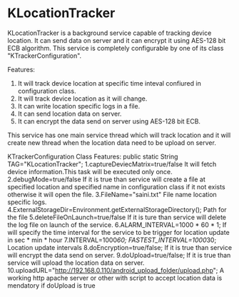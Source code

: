 # KLocationTracker
KLocationTracker is a background service capable of tracking device location.
It can send data on server and it can encrypt it using AES-128 bit ECB algorithm. 
This service is completely configurable by one of its class "KTrackerConfiguration".

Features:
1. It will track device location at specific time inteval confiured in configuration class.
2. It will track device location as it will change.
3. It can write location specific logs in a file.
4. It can send location data on server.
5. It can encrypt the data send on server using AES-128 bit ECB.

This service has one main service thread which will track location and it will create new thread when the location data need to be upload on server.

KTrackerConfiguration Class Features:
public static String TAG="KLocationTracker";
1.captureDeviecMatrix=true/false
  It will fetch device information.This task will be executed only once.
2.debugMode=true/false
  If it is true than service will create a file at specified location and specified name in configuration class if it   not exists otherwise it will open the file.
3.FileName="saini.txt"
  File name location specific logs.
4.ExternalStorageDir=Environment.getExternalStorageDirectory();
  Path for the file
5.deleteFileOnLaunch=true/false
  If it is ture than service will delete the log file on launch of the service.
6.ALARM_INTERVAL=1000 * 60 * 1;
  If will specify the time interval for the service to be trigger for location update in sec * min * hour
7.INTERVAL=1000*60;
	FASTEST_INTERVAL=1000*30;
  Location update intervals
8.doEncryption=true/false;
  If it is true than service will encrypt the data send on server.
9.doUpload=true/false;
  If it is true than service will upload the location data on server.
10.uploadURL="http://192.168.0.110/android_upload_folder/upload.php";
  A working http apache server or other with script to accept location data is mendatory if doUpload is true 
